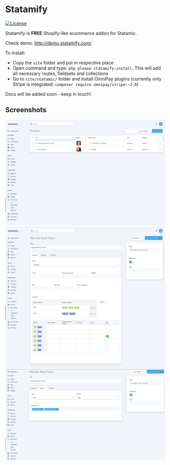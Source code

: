 # Statamify
[![License](https://img.shields.io/badge/License-Apache%202.0-blue.svg)](https://opensource.org/licenses/Apache-2.0)

Statamify is **FREE** Shopify-like ecommerce addon for Statamic. 

Check demo: http://demo.statamify.com/

To install:
- Copy the `site` folder and put in respective place
- Open command and type: `php please statamify:install`. This will add all necessary routes, fieldsets and collections
- Go to `site/statamic/` folder and install OmniPay plugins (currently only Stripe is integrated: `composer require omnipay/stripe:~2.0`)

Docs will be added soon - keep in touch!

## Screenshots
![All products](/screenshot-products.jpg?raw=true "All products")
![General Settings for Product](/screenshot-product-new-general.jpg?raw=true "General Settings for Product")
![Relation Settings for Product](/screenshot-product-new-relation.jpg?raw=true "Relation Settings for Product")